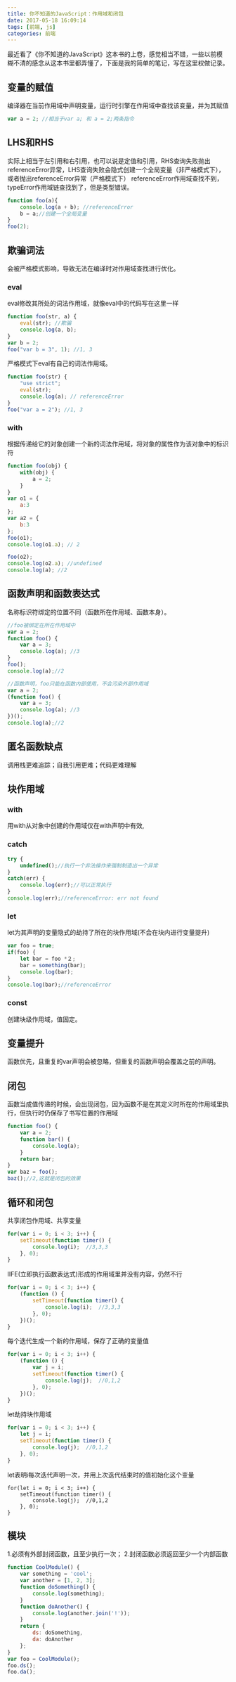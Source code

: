 ```yaml
---
title: 你不知道的JavaScript：作用域和闭包
date: 2017-05-18 16:09:14
tags: [前端, js]
categories: 前端
---
```

最近看了《你不知道的JavaScript》这本书的上卷，感觉相当不错，一些以前模糊不清的感念从这本书里都弄懂了，下面是我的简单的笔记，写在这里权做记录。

## 变量的赋值
编译器在当前作用域中声明变量，运行时引擎在作用域中查找该变量，并为其赋值

``` javascript
var a = 2; //相当于var a; 和 a = 2;两条指令
```
<!-- more -->

## LHS和RHS
实际上相当于左引用和右引用，也可以说是定值和引用，RHS查询失败抛出referenceError异常，LHS查询失败会隐式创建一个全局变量（非严格模式下），或者抛出referenceError异常（严格模式下）
referenceError作用域查找不到， typeError作用域链查找到了，但是类型错误。

``` javascript
function foo(a){
	console.log(a + b); //referenceError
	b = a;//创建一个全局变量
}
foo(2);
```

## 欺骗词法
会被严格模式影响，导致无法在编译时对作用域查找进行优化。
### eval
eval修改其所处的词法作用域，就像eval中的代码写在这里一样
``` javascript
function foo(str, a) {
	eval(str); //欺骗
	console.log(a, b);
}
var b = 2;
foo("var b = 3", 1); //1, 3
```
严格模式下eval有自己的词法作用域。
``` javascript
function foo(str) {
	"use strict";
	eval(str); 
	console.log(a); // referenceError
}
foo("var a = 2"); //1, 3
```
### with
根据传递给它的对象创建一个新的词法作用域，将对象的属性作为该对象中的标识符
``` javascript
function foo(obj) {
	with(obj) {
		a = 2;
	}
}
var o1 = {
	a:3
};
var a2 = {
	b:3
};
foo(o1);
console.log(o1.a); // 2

foo(o2);
console.log(o2.a); //undefined
console.log(a); //2
```

## 函数声明和函数表达式
名称标识符绑定的位置不同（函数所在作用域、函数本身）。
``` javascript
//foo被绑定在所在作用域中
var a = 2;
function foo() {
	var a = 3;
	console.log(a); //3
}
foo();
console.log(a);//2

//函数声明，foo只能在函数内部使用，不会污染外部作用域
var a = 2;
(function foo() {
	var a = 3;
	console.log(a); //3
})();
console.log(a);//2
```
## 匿名函数缺点
调用栈更难追踪；自我引用更难；代码更难理解
## 块作用域
### with
用with从对象中创建的作用域仅在with声明中有效, 
### catch
``` javascript
try {
	undefined();//执行一个非法操作来强制制造出一个异常
}
catch(err) {
	console.log(err);//可以正常执行
}
console.log(err);//referenceError: err not found
```
### let
let为其声明的变量隐式的劫持了所在的块作用域(不会在块内进行变量提升)
``` javascript
var foo = true;
if(foo) {
	let bar = foo *２;
	bar = something(bar);
	console.log(bar);
}
console.log(bar);//referenceError
```
### const
创建块级作用域，值固定。

## 变量提升
函数优先，且重复的var声明会被忽略，但重复的函数声明会覆盖之前的声明。
## 闭包
函数当成值传递的时候，会出现闭包，因为函数不是在其定义时所在的作用域里执行，但执行时仍保存了书写位置的作用域
``` javascript
function foo() {
	var a = 2;
	function bar() {
		console.log(a);
	}
	return bar;
}
var baz = foo();
baz();//2,这就是闭包的效果
```
## 循环和闭包
共享闭包作用域、共享变量
``` javascript
for(var i = 0; i < 3; i++) {
	setTimeout(function timer() {
		console.log(i);  //3,3,3
	}, 0);
}
```
IIFE(立即执行函数表达式)形成的作用域里并没有内容，仍然不行
``` javascript
for(var i = 0; i < 3; i++) {
	(function () {
		setTimeout(function timer() {
			console.log(i);  //3,3,3
		}, 0);
	})();
} 
```
每个迭代生成一个新的作用域，保存了正确的变量值
``` javascript
for(var i = 0; i < 3; i++) {
	(function () {
		var j = i;
		setTimeout(function timer() {
			console.log(j);  //0,1,2
		}, 0);
	})();
} 
```
let劫持块作用域
``` javascript
for(var i = 0; i < 3; i++) {
	let j = i;  
	setTimeout(function timer() {
		console.log(j);  //0,1,2
	}, 0);
}
```
let表明i每次迭代声明一次，并用上次迭代结束时的值初始化这个变量
```
for(let i = 0; i < 3; i++) {
	setTimeout(function timer() {
		console.log(j);  //0,1,2
	}, 0);
}
```
## 模块
1.必须有外部封闭函数，且至少执行一次；
2.封闭函数必须返回至少一个内部函数
``` javascript
function CoolModule() {
	var something = 'cool';
	var another = [1, 2, 3];
	function doSomething() {
		console.log(something);
	}
	function doAnother() {
		console.log(another.join('!'));
	}
	return {
		ds: doSomething,
		da: doAnother
	};
}
var foo = CoolModule();
foo.ds();
foo.da();
```